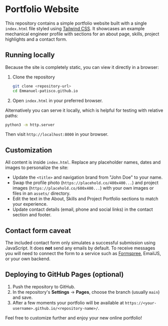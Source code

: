 # Portfolio Website

This repository contains a simple portfolio website built with a single `index.html` file styled using [Tailwind CSS](https://tailwindcss.com/). It showcases an example mechanical engineer profile with sections for an about page, skills, project highlights and a contact form.

## Running locally

Because the site is completely static, you can view it directly in a browser:

1. Clone the repository
   ```bash
   git clone <repository-url>
   cd Emmanuel-patisco.github.io
   ```
2. Open `index.html` in your preferred browser.

Alternatively you can serve it locally, which is helpful for testing with relative paths:

```bash
python3 -m http.server
```
Then visit `http://localhost:8000` in your browser.

## Customization

All content is inside `index.html`. Replace any placeholder names, dates and images to personalize the site:

- Update the `<title>` and navigation brand from "John Doe" to your name.
- Swap the profile photo (`https://placehold.co/400x400...`) and project images (`https://placehold.co/600x400...`) with your own images or files in an `assets/` directory.
- Edit the text in the About, Skills and Project Portfolio sections to match your experience.
- Update contact details (email, phone and social links) in the contact section and footer.

## Contact form caveat

The included contact form only simulates a successful submission using JavaScript. It does **not** send any emails by default. To receive messages you will need to connect the form to a service such as [Formspree](https://formspree.io/), EmailJS, or your own backend.

## Deploying to GitHub Pages (optional)

1. Push the repository to GitHub.
2. In the repository's **Settings** → **Pages**, choose the branch (usually `main`) and save.
3. After a few moments your portfolio will be available at `https://<your-username>.github.io/<repository-name>/`.

Feel free to customize further and enjoy your new online portfolio!
